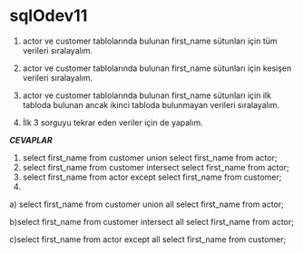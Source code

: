 # sqlOdev11
1) actor ve customer tablolarında bulunan first_name sütunları için tüm verileri sıralayalım.

2) actor ve customer tablolarında bulunan first_name sütunları için kesişen verileri sıralayalım.

3) actor ve customer tablolarında bulunan first_name sütunları için ilk tabloda bulunan ancak ikinci tabloda bulunmayan verileri sıralayalım.

4) İlk 3 sorguyu tekrar eden veriler için de yapalım.

***CEVAPLAR***

1) select first_name from customer
union
select first_name from actor; 
2) select first_name from customer
intersect
select first_name from actor; 
3) select first_name from actor
except
select first_name from customer; 
4) 
a) select first_name from customer
union all
select first_name from actor; 

b)select first_name from customer
intersect all 
select first_name from actor; 

c)select first_name from actor
except all
select first_name from customer; 

